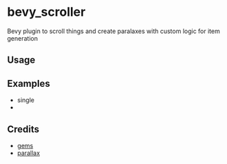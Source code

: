 # bevy_scroller

Bevy plugin to scroll things and create paralaxes with custom logic for item generation

## Usage

## Examples

- single
-

## Credits
- [gems](https://opengameart.org/content/gems-set-01)
- [parallax](https://ansimuz.itch.io/mountain-dusk-parallax-background)
